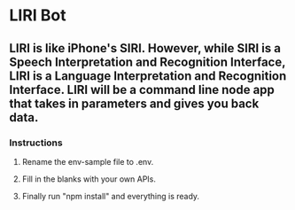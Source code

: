 # LIRI Bot

##  LIRI is like iPhone's SIRI. However, while SIRI is a Speech Interpretation and Recognition Interface, LIRI is a Language Interpretation and Recognition Interface. LIRI will be a command line node app that takes in parameters and gives you back data.

### Instructions

1. Rename the env-sample file to .env.

2. Fill in the blanks with your own APIs.

3. Finally run "npm install" and everything is ready.
